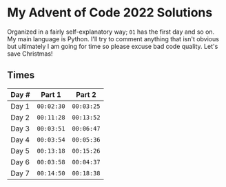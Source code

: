 # My Advent of Code 2022 Solutions

Organized in a fairly self-explanatory way; `01` has the first day and so on. My main language is Python. I'll try to comment anything that isn't obvious but ultimately I am going for time so please excuse bad code quality. Let's save Christmas!

## Times

| Day # | Part 1     | Part 2     |
| ----- | ---------- | ---------- |
| Day 1 | `00:02:30` | `00:03:25` |
| Day 2 | `00:11:28` | `00:13:52` |
| Day 3 | `00:03:51` | `00:06:47` |
| Day 4 | `00:03:54` | `00:05:36` |
| Day 5 | `00:13:18` | `00:15:26` |
| Day 6 | `00:03:58` | `00:04:37` |
| Day 7 | `00:14:50` | `00:18:38` |

